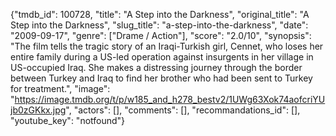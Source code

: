 {"tmdb_id": 100728, "title": "A Step into the Darkness", "original_title": "A Step into the Darkness", "slug_title": "a-step-into-the-darkness", "date": "2009-09-17", "genre": ["Drame / Action"], "score": "2.0/10", "synopsis": "The film tells the tragic story of an Iraqi-Turkish girl, Cennet, who loses her entire family during a US-led operation against insurgents in her village in US-occupied Iraq. She makes a distressing journey through the border between Turkey and Iraq to find her brother who had been sent to Turkey for treatment.", "image": "https://image.tmdb.org/t/p/w185_and_h278_bestv2/1UWg63Xok74aofcriYUjb0zGKkx.jpg", "actors": [], "comments": [], "recommandations_id": [], "youtube_key": "notfound"}